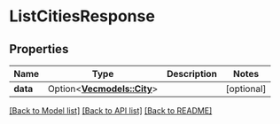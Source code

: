 # ListCitiesResponse

## Properties

Name | Type | Description | Notes
------------ | ------------- | ------------- | -------------
**data** | Option<[**Vec<models::City>**](City.md)> |  | [optional]

[[Back to Model list]](../README.md#documentation-for-models) [[Back to API list]](../README.md#documentation-for-api-endpoints) [[Back to README]](../README.md)


